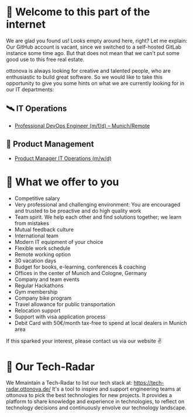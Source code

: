 # 👋 Welcome to this part of the internet

We are glad you found us!
Looks empty around here, right? Let me explain: Our GitHub account is vacant, since we switched to a self-hosted GitLab instance some time ago. But that does not mean that we can't put some good use to this free real estate.

ottonova is always looking for creative and talented people, who are enthusiastic to build great software.
So we would like to take this opportunity to give you some hints on what we are currently looking for in our IT departments:

## 🛰 IT Operations
 - [Professional DevOps Engineer (m/f/d) – Munich/Remote](https://www.ottonova.de/unternehmen/jobs?professional-devops-engineer)

## 🎯 Product Management
 - [Product Manager IT Operations (m/w/d)](https://www.ottonova.de/unternehmen/jobs?product-manager-it-operations)

# 🤝 What we offer to you
-   Competitive salary
-   Very professional and challenging environment: You are encouraged and trusted to be proactive and do high quality work
-   Team spirit. We help each other and find solutions together; we learn from mistakes
-   Mutual feedback culture
-   International team
-   Modern IT equipment of your choice
-   Flexible work schedule
-   Remote working option
-   30 vacation days
-   Budget for books, e-learning, conferences & coaching
-   Offices in the center of Munich and Cologne, Germany
-   Company and team events
-   Regular Hackathons
-   Gym membership
-   Company bike program
-   Travel allowance for public transportation
-   Relocation support
-   Support with visa application process
-   Debit Card with 50€/month tax-free to spend at local dealers in Munich area 

If this sparked your interest, please contact us via our website ✌️

# 📡 Our Tech-Radar

We Mmaintain a Tech-Radar to list our tech stack at: https://tech-radar.ottonova.de/
It's a tool to inspire and support engineering teams at ottonova to pick the best technologies for new projects.
It provides a platform to share knowledge and experience in technologies, to reflect on technology decisions and continuously envolve our technology landscape.
